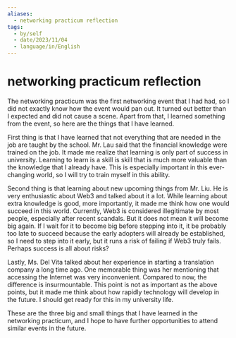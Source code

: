 ```yaml
---
aliases:
  - networking practicum reflection
tags:
  - by/self
  - date/2023/11/04
  - language/in/English
---
```


# networking practicum reflection

The networking practicum was the first networking event that I had had, so I did not exactly know how the event would pan out. It turned out better than I expected and did not cause a scene. Apart from that, I learned something from the event, so here are the things that I have learned.

First thing is that I have learned that not everything that are needed in the job are taught by the school. Mr. Lau said that the financial knowledge were trained on the job. It made me realize that learning is only part of success in university. Learning to learn is a skill is skill that is much more valuable than the knowledge that I already have. This is especially important in this ever-changing world, so I will try to train myself in this ability.

Second thing is that learning about new upcoming things from Mr. Liu. He is very enthusiastic about Web3 and talked about it a lot. While learning about extra knowledge is good, more importantly, it made me think how one would succeed in this world. Currently, Web3 is considered illegitimate by most people, especially after recent scandals. But it does not mean it will become big again. If I wait for it to become big before stepping into it, it be probably too late to succeed because the early adopters will already be established, so I need to step into it early, but it runs a risk of failing if Web3 truly fails. Perhaps success is all about risks?

Lastly, Ms. Del Vita talked about her experience in starting a translation company a long time ago. One memorable thing was her mentioning that accessing the Internet was very inconvenient. Compared to now, the difference is insurmountable. This point is not as important as the above points, but it made me think about how rapidly technology will develop in the future. I should get ready for this in my university life.

These are the three big and small things that I have learned in the networking practicum, and I hope to have further opportunities to attend similar events in the future.

